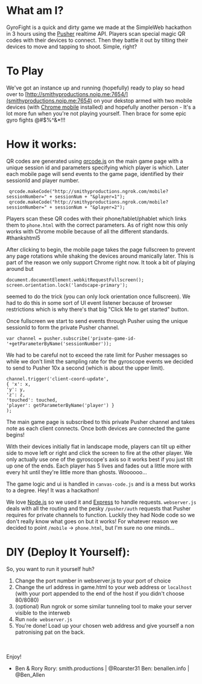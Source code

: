 # What am I?
GyroFight is a quick and dirty game we made at the SimpleWeb hackathon in 3 hours using the [Pusher](http://pusher.com) realtime API. Players scan special magic QR codes with their devices to connect. Then they battle it out by tilting their devices to move and tapping to shoot. Simple, right?

# To Play
We've got an instance up and running (hopefully) ready to play so head over to [http://smithyproductions.noip.me:7654/](smithyproductions.noip.me:7654) on your dekstop armed with two mobile devices (with [Chrome mobile](https://www.google.co.uk/chrome/browser/mobile/) installed) and hopefully another person - It's a lot more fun when you're not playing yourself. Then brace for some epic gyro fights @#$%^&*!!!

# How it works:
QR codes are generated using [qrcode.js](http://davidshimjs.github.io/qrcodejs/) on the main game page with a unique session id and parameters specifying which player is which. Later each mobile page will send events to the game page, identified by their sessionId and player number.

     qrcode.makeCode("http://smithyproductions.ngrok.com/mobile?sessionNumber=" + sessionNum + "&player=1");
     qrcode.makeCode("http://smithyproductions.ngrok.com/mobile?sessionNumber=" + sessionNum + "&player=2");
Players scan these QR codes with their phone/tablet/phablet which links them to `phone.html`  with the correct parameters. As of right now this only works with Chrome mobile because of all the different standards. #thankshtml5

After clicking to begin, the mobile page takes the page fullscreen to prevent any page rotations while shaking the devices around manically later. This is part of the reason we only support Chrome right now. It took a bit of playing around but

    document.documentElement.webkitRequestFullscreen();
	screen.orientation.lock('landscape-primary');
seemed to do the trick (you can only lock orientation once fullscreen). We had to do this in some sort of UI event listener because of browser restrictions which is why there's that big "Click Me to get started" button.

Once fullscreen we start to send events through Pusher using the unique sessionId to form the private Pusher channel.

    var channel = pusher.subscribe('private-game-id-'+getParameterByName('sessionNumber'));

We had to be careful not to exceed the rate limit for Pusher messages so while we don't limit the sampling rate for the gyroscope events we decided to send to Pusher 10x a second (which is about the upper limit).

    channel.trigger('client-coord-update', 
    { 'x': x,
    'y': y,
    'z': z,
    'touched': touched,
    'player': getParameterByName('player') }
    );

The main game page is subscribed to this private Pusher channel and takes note as each client connects. Once both devices are connected the game begins!

With their devices initially flat in landscape mode, players can tilt up either side to move left or right and click the screen to fire at the other player. We only actually use one of the gyroscope's axis so it works best if you just tilt up one of the ends. Each player has 5 lives and fades out a little more with every hit until they're little more than ghosts. Woooooo...

The game logic and ui is handled in `canvas-code.js` and is a mess but works to a degree. Hey! It was a hackathon!

We love [Node.js](http://nodejs.org/) so we used it and [Express](http://expressjs.com/) to handle requests. `webserver.js` deals with all the routing and the pesky `/pusher/auth` requests that Pusher requires for private channels to function. Luckily they had Node code so we don't really know what goes on but it works! For whatever reason we decided to point `/mobile` -> `phone.html`, but I'm sure no one minds...


# DIY (Deploy It Yourself):
So, you want to run it yourself huh?

1. Change the port number in webserver.js to your port of choice
2. Change the url address in game.html to your web address or `localhost` (with your port appended to the end of the host if you didn't choose 80/8080)
2. (optional) Run ngrok or some similar tunneling tool to make your server visible to the interweb
3. Run `node webserver.js`
4. You're done! Load up your chosen web address and give yourself a non patronising pat on the back.

<br /><br />
Enjoy!

- Ben & Rory
Rory: smith.productions | @Roarster31
Ben: benallen.info | @Ben_Allen

